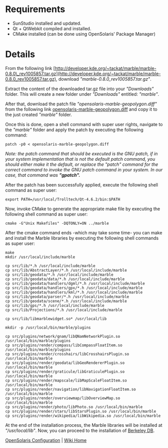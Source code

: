 # Requirements #

  * SunStudio installed and updated.
  * Qt + QtWebkit compiled and installed.
  * CMake installed (can be done using OpenSolaris' Package Manager)

# Details #

From the following link [http://developer.kde.org/~tackat/marble/marble-0.8.0\_rev1005857.tar.gz](http://developer.kde.org/~tackat/marble/marble-0.8.0_rev1005857.tar.gz), download _"marble-0.8.0\_rev1005857.tar.gz"_.

Extract the content of the downloaded tar.gz file into your _"Downloads"_ folder. This will create a new folder under _"Downloads"_ entitled: _"marble"_.

After that, download the patch file _"opensolaris-marble-geopolygon.diff"_ from the following link [opensolaris-marble-geopolygon.diff](http://tonatiuh.googlecode.com/files/opensolaris-marble-geopolygon.diff) and copy it to the just created _"marble"_ folder.

Once this is done, open a shell command with super user rights, navigate to the _"marble"_ folder and apply the patch by executing the following command:

```
patch -p0 < opensolaris-marble-geopolygon.diff 
```

_Note: the patch command that should be executed is the GNU patch, if in your system implementation that is not the default patch command, you should either make it the default, or replace the "patch" command for the correct command to invoke the GNU patch command in your system. In our case, that command was **"gpatch".**_

After the patch has been successfully applied, execute the following shell command as super user:

```
export PATH=/usr/local/Trolltech/Qt-4.6.2/bin:$PATH
```

Now, invoke CMake to generate the appropriate make file by executing the following shell command as super user:

```
cmake -G"Unix Makefiles" -DQTONLY=ON ../marble
```

After the cmake command ends -which may take some time- you can make and install the Marble libraries by executing the following shell commands as super user:

```
make
mkdir /usr/local/include/marble
	
cp src/lib/*.h /usr/local/include/marble
cp src/lib/AbstractLayer/*.h /usr/local/include/marble
cp src/lib/geodata/*.h /usr/local/include/marble
cp src/lib/geodata/data/*.h /usr/local/include/marble
cp src/lib/geodata/handlers/dgml/*.h /usr/local/include/marble
cp src/lib/geodata/handlers/gpx/*.h /usr/local/include/marble
cp src/lib/geodata/handlers/kml/*.h /usr/local/include/marble
cp src/lib/geodata/parser/*.h /usr/local/include/marble
cp src/lib/geodata/scene/*.h /usr/local/include/marble
cp src/lib/gps/*.h /usr/local/include/marble
cp src/lib/Projections/*.h /usr/local/include/marble

cp src/lib/libmarblewidget.so* /usr/local/lib

mkdir -p /usr/local/bin/marble/plugins
	
cp src/plugins/network/qnam/libQNamNetworkPlugin.so  /usr/local/bin/marble/plugins
cp src/plugins/render/compass/libCompassFloatItem.so /usr/local/bin/marble/plugins
cp src/plugins/render/crosshairs/libCrosshairsPlugin.so /usr/local/bin/marble
cp src/plugins/render/geodata/libGeoRendererPlugin.so /usr/local/bin/marble
cp src/plugins/render/graticule/libGraticulePlugin.so /usr/local/bin/marble
cp src/plugins/render/mapscale/libMapScaleFloatItem.so /usr/local/bin/marble
cp src/plugins/render/navigation/libNavigationFloatItem.so /usr/local/bin/marble
cp src/plugins/render/overviewmap/libOverviewMap.so /usr/local/bin/marble
cp src/plugins/render/photo/libPhoto.so /usr/local/bin/marble
cp src/plugins/render/stars/libStarsPlugin.so /usr/local/bin/marble
cp src/plugins/render/wikipedia/libWikipedia.so /usr/local/bin/marble
```

At the end of the installation process, the Marble libraries will be installed at _"/usr/local/lib"_. Now, you can proceed to the installation of [Berkeley DB](InstallingBerkeleyDBForOpenSolaris.md).


[OpenSolaris Configuration](InstallingForOpenSolaris.md) | [Wiki Home](http://code.google.com/p/tonatiuh/w/list)